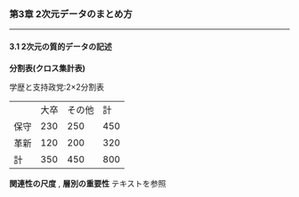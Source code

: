 ### 第3章 2次元データのまとめ方  
---

#### 3.1 2次元の質的データの記述  
**分割表(クロス集計表)**  

学歴と支持政党:2×2分割表  

<table>
<tr><td></td><td>大卒</td><td>その他</td><td>計</td></tr>
<tr><td>保守</td><td>230</td><td>250</td><td>450</td></tr>
<tr><td>革新</td><td>120</td><td>200</td><td>320</td></tr>
<tr><td>計</td><td>350</td><td>450</td><td>800</td></tr>
</table>

**関連性の尺度** , **層別の重要性**
テキストを参照

